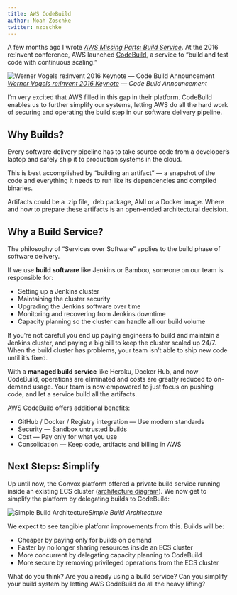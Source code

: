 ```yaml
---
title: AWS CodeBuild
author: Noah Zoschke
twitter: nzoschke
---
```


A few months ago I wrote *[AWS Missing Parts: Build Service](https://convox.com/blog/aws-missing-build-service/)*. At the 2016 re:Invent conference, AWS launched [CodeBuild](https://aws.amazon.com/codebuild/), a service to “build and test code with continuous scaling.”

![[Werner Vogels re:Invent 2016 Keynote](https://www.youtube.com/watch?v=ZDScBNahsL4&t=34m48s) — Code Build Announcement](https://medium2.global.ssl.fastly.net/max/5108/1*F3Ggj41jsDImvFTjGXZN7Q.png)*[Werner Vogels re:Invent 2016 Keynote](https://www.youtube.com/watch?v=ZDScBNahsL4&t=34m48s) — Code Build Announcement*

I’m very excited that AWS filled in this gap in their platform. CodeBuild enables us to further simplify our systems, letting AWS do all the hard work of securing and operating the build step in our software delivery pipeline.

## Why Builds?

Every software delivery pipeline has to take source code from a developer’s laptop and safely ship it to production systems in the cloud.

This is best accomplished by “building an artifact” — a snapshot of the code and everything it needs to run like its dependencies and compiled binaries.

Artifacts could be a .zip file, .deb package, AMI or a Docker image. Where and how to prepare these artifacts is an open-ended architectural decision.

## Why a Build Service?

The philosophy of “Services over Software” applies to the build phase of software delivery.

If we use **build software** like Jenkins or Bamboo, someone on our team is responsible for:

* Setting up a Jenkins cluster
* Maintaining the cluster security
* Upgrading the Jenkins software over time
* Monitoring and recovering from Jenkins downtime
* Capacity planning so the cluster can handle all our build volume

If you’re not careful you end up paying engineers to build and maintain a Jenkins cluster, and paying a big bill to keep the cluster scaled up 24/7. When the build cluster has problems, your team isn’t able to ship new code until it’s fixed.

With a **managed build service** like Heroku, Docker Hub, and now CodeBuild, operations are eliminated and costs are greatly reduced to on-demand usage. Your team is now empowered to just focus on pushing code, and let a service build all the artifacts.

AWS CodeBuild offers additional benefits:

* GitHub / Docker / Registry integration — Use modern standards
* Security — Sandbox untrusted builds
* Cost — Pay only for what you use
* Consolidation — Keep code, artifacts and billing in AWS

## Next Steps: Simplify

Up until now, the Convox platform offered a private build service running inside an existing ECS cluster ([architecture diagram](https://convox.com/assets/images/build%20sequence%20diagram.png)). We now get to simplify the platform by delegating builds to CodeBuild:

![Simple Build Architecture](https://medium2.global.ssl.fastly.net/max/2468/1*q8VCDvua49Yn1ZRUble45w.png)*Simple Build Architecture*

We expect to see tangible platform improvements from this. Builds will be:

* Cheaper by paying only for builds on demand
* Faster by no longer sharing resources inside an ECS cluster
* More concurrent by delegating capacity planning to CodeBuild
* More secure by removing privileged operations from the ECS cluster

What do you think? Are you already using a build service? Can you simplify your build system by letting AWS CodeBuild do all the heavy lifting?
